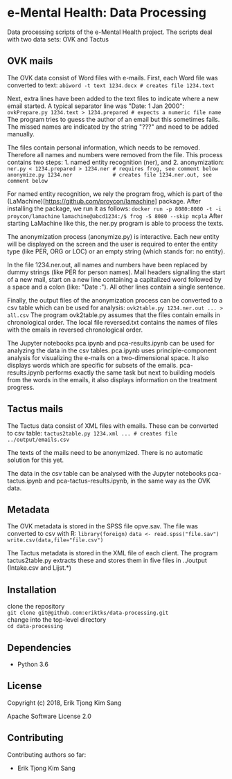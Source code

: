 e-Mental Health: Data Processing
===============================
Data processing scripts of the e-Mental Health project. The scripts deal with two data sets: OVK and Tactus

OVK mails
---------

The OVK data consist of Word files with e-mails. First, each Word file was converted to text:
    `abiword -t text 1234.docx # creates file 1234.text`

Next, extra lines have been added to the text files to indicate where a new email started. A typical separator line was "Date: 1 Jan 2000":
    `ovkPrepare.py 1234.text > 1234.prepared # expects a numeric file name` 
The program tries to guess the author of an email but this sometimes fails. The missed names are indicated by the string "???" and need to be added manually.

The files contain personal information, which needs to be removed. Therefore all names and numbers were removed from the file. This process contains two steps: 1. named entity recognition (ner), and 2. anonymization:
    `ner.py < 1234.prepared > 1234.ner # requires frog, see comment below`
    `anonymize.py 1234.ner             # creates file 1234.ner.out, see comment below`

For named entity recognition, we rely the program frog, which is part of the (LaMachine)[https://github.com/proycon/lamachine] package. After installing the package, we run it as follows:
    `docker run -p 8080:8080 -t -i proycon/lamachine`
    `lamachine@abcd1234:/$ frog -S 8080 --skip mcpla`
After starting LaMachine like this, the ner.py program is able to process the texts.

The anonymization process (anonymize.py) is interactive. Each new entity will be displayed on the screen and the user is required to enter the entity type (like PER, ORG or LOC) or an empty string (which stands for: no entity).

In the file 1234.ner.out, all names and numbers have been replaced by dummy strings (like PER for person names). Mail headers signalling the start of a new mail, start on a new line containing a capitalized word followed by a space and a colon (like: "Date :"). All other lines contain a single sentence.

Finally, the output files of the anonymization process can be converted to a csv table which can be used for analysis:
    `ovk2table.py 1234.ner.out ... > all.csv`
The program ovk2table.py assumes that the files contain emails in chronological order. The local file reversed.txt contains the names of files with the emails in reversed chronological order.

The Jupyter notebooks pca.ipynb and pca-results.ipynb can be used for analyzing the data in the csv tables. pca.ipynb uses principle-component analysis for visualizing the e-mails on a two-dimensional space. It also displays words which are specific for subsets of the emails. pca-results.ipynb performs exactly the same task but next to building models from the words in the emails, it also displays information on the treatment progress.

Tactus mails
------------

The Tactus data consist of XML files with emails. These can be converted to csv table:
    `tactus2table.py 1234.xml ... # creates file ../output/emails.csv`

The texts of the mails need to be anonymized. There is no automatic solution for this yet.

The data in the csv table can be analysed with the Jupyter notebooks pca-tactus.ipynb and pca-tactus-results.ipynb, in the same way as the OVK data.

Metadata
--------

The OVK metadata is stored in the SPSS file opve.sav. The file was converted to csv with R:
    `library(foreign)`
    `data <- read.spss("file.sav")`
    `write.csv(data,file="file.csv")`

The Tactus metadata is stored in the XML file of each client. The program tactus2table.py extracts these and stores them in five files in ../output (Intake.csv and Lijst.*)


Installation
------------
clone the repository  
    `git clone git@github.com:eriktks/data-processing.git`  
change into the top-level directory  
    `cd data-processing`  

Dependencies
------------
 * Python 3.6

License
-------
Copyright (c) 2018, Erik Tjong Kim Sang

Apache Software License 2.0

Contributing
------------
Contributing authors so far:
* Erik Tjong Kim Sang
